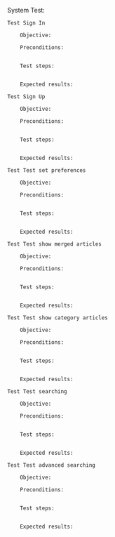 System Test:

    Test Sign In

        Objective: 

        Preconditions:


        Test steps:


        Expected results:

    Test Sign Up

        Objective: 

        Preconditions:


        Test steps:


        Expected results:

    Test Test set preferences

        Objective: 

        Preconditions:


        Test steps:


        Expected results:

    Test Test show merged articles

        Objective: 

        Preconditions:


        Test steps:


        Expected results:

    Test Test show category articles

        Objective: 

        Preconditions:


        Test steps:


        Expected results:
    
    Test Test searching

        Objective: 

        Preconditions:


        Test steps:


        Expected results:

    Test Test advanced searching

        Objective: 

        Preconditions:


        Test steps:


        Expected results: